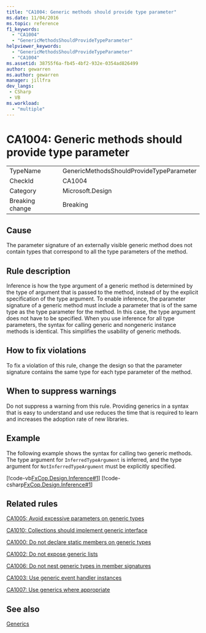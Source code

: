 ```yaml
---
title: "CA1004: Generic methods should provide type parameter"
ms.date: 11/04/2016
ms.topic: reference
f1_keywords:
  - "CA1004"
  - "GenericMethodsShouldProvideTypeParameter"
helpviewer_keywords:
  - "GenericMethodsShouldProvideTypeParameter"
  - "CA1004"
ms.assetid: 38755f6a-fb45-4bf2-932e-0354ad826499
author: gewarren
ms.author: gewarren
manager: jillfra
dev_langs:
 - CSharp
 - VB
ms.workload:
  - "multiple"
---
```

# CA1004: Generic methods should provide type parameter

|||
|-|-|
|TypeName|GenericMethodsShouldProvideTypeParameter|
|CheckId|CA1004|
|Category|Microsoft.Design|
|Breaking change|Breaking|

## Cause
The parameter signature of an externally visible generic method does not contain types that correspond to all the type parameters of the method.

## Rule description
Inference is how the type argument of a generic method is determined by the type of argument that is passed to the method, instead of by the explicit specification of the type argument. To enable inference, the parameter signature of a generic method must include a parameter that is of the same type as the type parameter for the method. In this case, the type argument does not have to be specified. When you use inference for all type parameters, the syntax for calling generic and nongeneric instance methods is identical. This simplifies the usability of generic methods.

## How to fix violations
To fix a violation of this rule, change the design so that the parameter signature contains the same type for each type parameter of the method.

## When to suppress warnings
Do not suppress a warning from this rule. Providing generics in a syntax that is easy to understand and use reduces the time that is required to learn and increases the adoption rate of new libraries.

## Example
The following example shows the syntax for calling two generic methods. The type argument for `InferredTypeArgument` is inferred, and the type argument for `NotInferredTypeArgument` must be explicitly specified.

[!code-vb[FxCop.Design.Inference#1](../code-quality/codesnippet/VisualBasic/ca1004-generic-methods-should-provide-type-parameter_1.vb)]
[!code-csharp[FxCop.Design.Inference#1](../code-quality/codesnippet/CSharp/ca1004-generic-methods-should-provide-type-parameter_1.cs)]

## Related rules
[CA1005: Avoid excessive parameters on generic types](../code-quality/ca1005-avoid-excessive-parameters-on-generic-types.md)

[CA1010: Collections should implement generic interface](../code-quality/ca1010-collections-should-implement-generic-interface.md)

[CA1000: Do not declare static members on generic types](../code-quality/ca1000-do-not-declare-static-members-on-generic-types.md)

[CA1002: Do not expose generic lists](../code-quality/ca1002-do-not-expose-generic-lists.md)

[CA1006: Do not nest generic types in member signatures](../code-quality/ca1006-do-not-nest-generic-types-in-member-signatures.md)

[CA1003: Use generic event handler instances](../code-quality/ca1003-use-generic-event-handler-instances.md)

[CA1007: Use generics where appropriate](../code-quality/ca1007-use-generics-where-appropriate.md)

## See also
[Generics](/dotnet/csharp/programming-guide/generics/index)